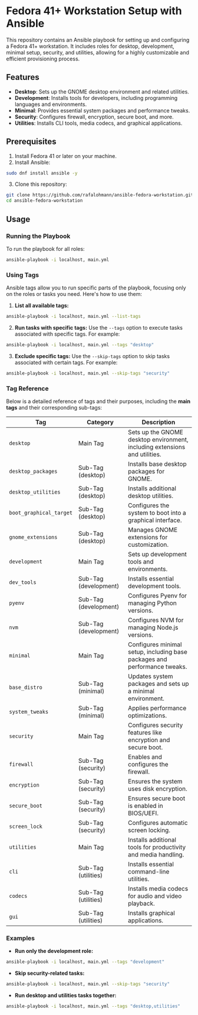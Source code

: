 # Fedora 41+ Workstation Setup with Ansible

This repository contains an Ansible playbook for setting up and configuring a Fedora 41+ workstation. It includes roles for desktop, development, minimal setup, security, and utilities, allowing for a highly customizable and efficient provisioning process.

## Features

- **Desktop**: Sets up the GNOME desktop environment and related utilities.
- **Development**: Installs tools for developers, including programming languages and environments.
- **Minimal**: Provides essential system packages and performance tweaks.
- **Security**: Configures firewall, encryption, secure boot, and more.
- **Utilities**: Installs CLI tools, media codecs, and graphical applications.

## Prerequisites

1. Install Fedora 41 or later on your machine.
2. Install Ansible:

```bash
sudo dnf install ansible -y
```

3. Clone this repository:

```bash
git clone https://github.com/rafalohmann/ansible-fedora-workstation.git
cd ansible-fedora-workstation
```

## Usage

### Running the Playbook

To run the playbook for all roles:

```bash
ansible-playbook -i localhost, main.yml
```

### Using Tags

Ansible tags allow you to run specific parts of the playbook, focusing only on the roles or tasks you need. Here's how to use them:

1. **List all available tags:**

```bash
ansible-playbook -i localhost, main.yml --list-tags
```

2. **Run tasks with specific tags:**
   Use the `--tags` option to execute tasks associated with specific tags. For example:

```bash
ansible-playbook -i localhost, main.yml --tags "desktop"
```

3. **Exclude specific tags:**
   Use the `--skip-tags` option to skip tasks associated with certain tags. For example:

```bash
ansible-playbook -i localhost, main.yml --skip-tags "security"
```

### Tag Reference

Below is a detailed reference of tags and their purposes, including the **main tags** and their corresponding sub-tags:

| **Tag**                 | **Category**          | **Description**                                                            |
| ----------------------- | --------------------- | -------------------------------------------------------------------------- |
| `desktop`               | Main Tag              | Sets up the GNOME desktop environment, including extensions and utilities. |
| `desktop_packages`      | Sub-Tag (desktop)     | Installs base desktop packages for GNOME.                                  |
| `desktop_utilities`     | Sub-Tag (desktop)     | Installs additional desktop utilities.                                     |
| `boot_graphical_target` | Sub-Tag (desktop)     | Configures the system to boot into a graphical interface.                  |
| `gnome_extensions`      | Sub-Tag (desktop)     | Manages GNOME extensions for customization.                                |
| `development`           | Main Tag              | Sets up development tools and environments.                                |
| `dev_tools`             | Sub-Tag (development) | Installs essential development tools.                                      |
| `pyenv`                 | Sub-Tag (development) | Configures Pyenv for managing Python versions.                             |
| `nvm`                   | Sub-Tag (development) | Configures NVM for managing Node.js versions.                              |
| `minimal`               | Main Tag              | Configures minimal setup, including base packages and performance tweaks.  |
| `base_distro`           | Sub-Tag (minimal)     | Updates system packages and sets up a minimal environment.                 |
| `system_tweaks`         | Sub-Tag (minimal)     | Applies performance optimizations.                                         |
| `security`              | Main Tag              | Configures security features like encryption and secure boot.              |
| `firewall`              | Sub-Tag (security)    | Enables and configures the firewall.                                       |
| `encryption`            | Sub-Tag (security)    | Ensures the system uses disk encryption.                                   |
| `secure_boot`           | Sub-Tag (security)    | Ensures secure boot is enabled in BIOS/UEFI.                               |
| `screen_lock`           | Sub-Tag (security)    | Configures automatic screen locking.                                       |
| `utilities`             | Main Tag              | Installs additional tools for productivity and media handling.             |
| `cli`                   | Sub-Tag (utilities)   | Installs essential command-line utilities.                                 |
| `codecs`                | Sub-Tag (utilities)   | Installs media codecs for audio and video playback.                        |
| `gui`                   | Sub-Tag (utilities)   | Installs graphical applications.                                           |

### Examples

- **Run only the development role:**

```bash
ansible-playbook -i localhost, main.yml --tags "development"
```

- **Skip security-related tasks:**

```bash
ansible-playbook -i localhost, main.yml --skip-tags "security"
```

- **Run desktop and utilities tasks together:**

```bash
ansible-playbook -i localhost, main.yml --tags "desktop,utilities"
```
